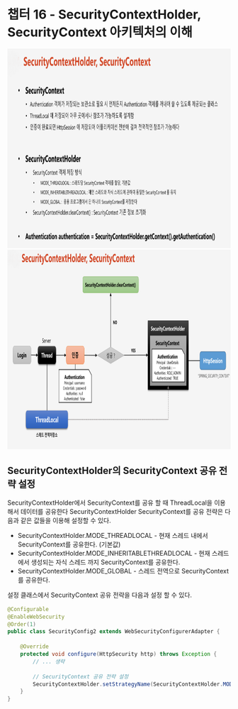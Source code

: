 # 챕터 16 - SecurityContextHolder, SecurityContext 아키텍처의 이해

<img src="./img/1.png" width="900" height="450">  
<img src="./img/2.png" width="900" height="450">

## SecurityContextHolder의 SecurityContext 공유 전략 설정

SecurityContextHolder에서 SecurityContext를 공유 할 때 ThreadLocal을 이용해서 데이터를 공유한다
SecurityContextHolder SecurityContext를 공유 전략은 다음과 같은 값들을 이용해 설정할 수 있다.
- SecurityContextHolder.MODE_THREADLOCAL - 현재 스레드 내에서 SecurityContext를 공유한다. (기본값)
- SecurityContextHolder.MODE_INHERITABLETHREADLOCAL - 현재 스레드에서 생성되는 자식 스레드 까지 SecurityContext를 공유한다. 
- SecurityContextHolder.MODE_GLOBAL - 스레드 전역으로 SecurityContext를 공유한다.

설정 클래스에서 SecurityContext 공유 전략을 다음과 설정 할 수 있다.
```java
@Configurable
@EnableWebSecurity
@Order(1)
public class SecurityConfig2 extends WebSecurityConfigurerAdapter {

    @Override
    protected void configure(HttpSecurity http) throws Exception {
        // ... 생략
        
        // SecurityContext 공유 전략 설정
        SecurityContextHolder.setStrategyName(SecurityContextHolder.MODE_INHERITABLETHREADLOCAL);
    }
}
```
